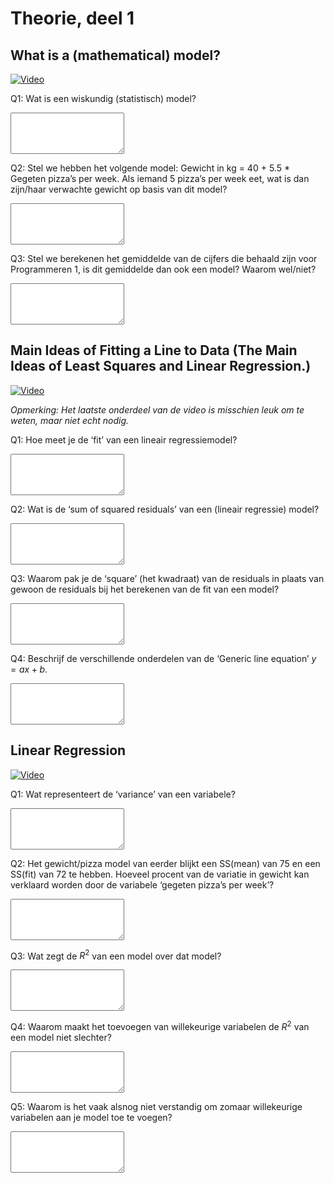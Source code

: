 # Theorie, deel 1

## What is a (mathematical) model?

[![Video](http://img.youtube.com/vi/yQhTtdq_y9M/0.jpg)](http://www.youtube.com/watch?v=yQhTtdq_y9M&list=PL1Jt9Mfqf6egxIC99vcbWeDWTvOVq-7Mf&index=2 "What is a (mathematical) model?")

Q1: Wat is een wiskundig (statistisch) model?

<textarea name="form[1_Q1]" rows="4" required></textarea>

Q2: Stel we hebben het volgende model: Gewicht in kg = 40 + 5.5 \* Gegeten pizza’s per week. Als iemand 5 pizza’s per week eet, wat is dan zijn/haar verwachte gewicht op basis van dit model?

<textarea name="form[1_Q2]" rows="4" required></textarea>

Q3: Stel we berekenen het gemiddelde van de cijfers die behaald zijn voor Programmeren 1, is dit gemiddelde dan ook een model? Waarom wel/niet?

<textarea name="form[1_Q3]" rows="4" required></textarea>

## Main Ideas of Fitting a Line to Data (The Main Ideas of Least Squares and Linear Regression.)

[![Video](http://img.youtube.com/vi/PaFPbb66DxQ/0.jpg)](http://www.youtube.com/watch?v=PaFPbb66DxQ&list=PL1Jt9Mfqf6egxIC99vcbWeDWTvOVq-7Mf&index=2 "What is a (mathematical) model?")

_Opmerking: Het laatste onderdeel van de video is misschien leuk om te weten, maar niet echt nodig._

Q1: Hoe meet je de ‘fit’ van een lineair regressiemodel?

<textarea name="form[2_Q1]" rows="4" required></textarea>

Q2: Wat is de ‘sum of squared residuals’ van een (lineair regressie) model?

<textarea name="form[2_Q2]" rows="4" required></textarea>

Q3: Waarom pak je de ‘square’ (het kwadraat) van de residuals in plaats van gewoon de residuals bij het berekenen van de fit van een model?

<textarea name="form[2_Q3]" rows="4" required></textarea>

Q4: Beschrijf de verschillende onderdelen van de ‘Generic line equation’ $y = ax + b$.

<textarea name="form[2_Q4]" rows="4" required></textarea>

## Linear Regression

[![Video](http://img.youtube.com/vi/nk2CQITm_eo/0.jpg)](http://www.youtube.com/watch?v=nk2CQITm_eo&list=PL1Jt9Mfqf6egxIC99vcbWeDWTvOVq-7Mf&index=3 "What is a (mathematical) model?")

Q1: Wat representeert de ‘variance’ van een variabele?

<textarea name="form[3_Q1]" rows="4" required></textarea>

Q2: Het gewicht/pizza model van eerder blijkt een SS(mean) van 75 en een SS(fit) van 72 te hebben. Hoeveel procent van de variatie in gewicht kan verklaard worden door de variabele ‘gegeten pizza’s per week’?

<textarea name="form[3_Q2]" rows="4" required></textarea>

Q3: Wat zegt de $R^2$ van een model over dat model?

<textarea name="form[3_Q3]" rows="4" required></textarea>

Q4: Waarom maakt het toevoegen van willekeurige variabelen de $R^2$ van een model niet slechter?

<textarea name="form[3_Q4]" rows="4" required></textarea>

Q5: Waarom is het vaak alsnog niet verstandig om zomaar willekeurige variabelen aan je model toe te voegen?

<textarea name="form[3_Q5]" rows="4" required></textarea>
